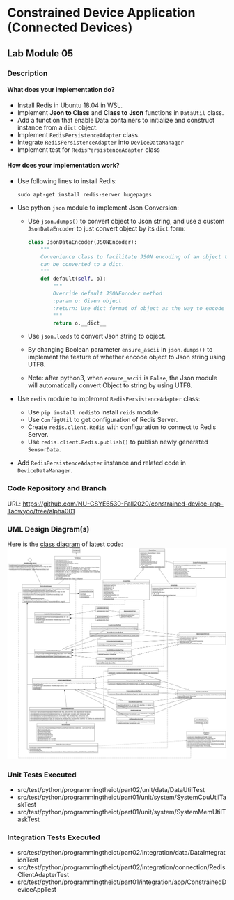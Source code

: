 # Constrained Device Application (Connected Devices)

## Lab Module 05

### Description

#### What does your implementation do? 

- Install Redis in Ubuntu 18.04 in WSL.
- Implement **Json to Class** and **Class to Json** functions in `DataUtil` class.
- Add a function that enable Data containers to initialize and construct instance from a `dict` object.
- Implement `RedisPersistenceAdapter` class.
- Integrate `RedisPersistenceAdapter` into `DeviceDataManager `
- Implement test for `RedisPersistenceAdapter` class

#### How does your implementation work?

- Use following lines to install Redis:

  ```shell
  sudo apt-get install redis-server hugepages
  ```

- Use python `json` module to implement Json Conversion:

  - Use `json.dumps()` to convert object to Json string, and use a custom `JsonDataEncoder` to just convert object by its  `dict` form:

    ```python
    class JsonDataEncoder(JSONEncoder):
    	"""
    	Convenience class to facilitate JSON encoding of an object that
    	can be converted to a dict.
    	"""
    	def default(self, o):
    		"""
    		Override default JSONEncoder method
    		:param o: Given object
    		:return: Use dict format of object as the way to encode object
    		"""
    		return o.__dict__
    ```

  - Use `json.loads` to convert Json string to object.

  - By changing Boolean parameter `ensure_ascii` in `json.dumps()` to implement the feature of whether encode object to Json string using UTF8.
    
  - Note: after python3, when `ensure_ascii` is `False`, the Json module will automatically convert Object to string by using UTF8.
    
  
- Use `redis` module to implement `RedisPersistenceAdapter` class:

  - Use `pip install redis`to install `reids` module.
  - Use `ConfigUtil` to get configuration of Redis Server.
  - Create `redis.client.Redis` with configuration to connect to Redis Server.
  - Use `redis.client.Redis.publish()` to publish newly generated `SensorData`.

- Add `RedisPersistenceAdapter` instance and related code in `DeviceDataManager`.

### Code Repository and Branch

URL: https://github.com/NU-CSYE6530-Fall2020/constrained-device-app-Taowyoo/tree/alpha001

### UML Design Diagram(s)

Here is the [class diagram](../../doc/UML/Lab05.svg) of latest code:
![Class Diagram Lab 5](../../doc/UML/Lab05.svg)

### Unit Tests Executed

- src/test/python/programmingtheiot/part02/unit/data/DataUtilTest
- src/test/python/programmingtheiot/part01/unit/system/SystemCpuUtilTaskTest
- src/test/python/programmingtheiot/part01/unit/system/SystemMemUtilTaskTest

### Integration Tests Executed

- src/test/python/programmingtheiot/part02/integration/data/DataIntegrationTest
- src/test/python/programmingtheiot/part02/integration/connection/RedisClientAdapterTest
- src/test/python/programmingtheiot/part01/integration/app/ConstrainedDeviceAppTest
